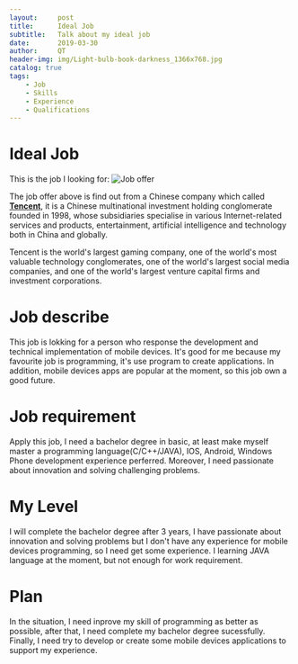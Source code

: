 ```yaml
---
layout:     post
title:      Ideal Job
subtitle:   Talk about my ideal job
date:       2019-03-30
author:     QT
header-img: img/Light-bulb-book-darkness_1366x768.jpg 
catalog: true
tags:
    - Job
    - Skills
    - Experience 
    - Qualifications
---
```



# Ideal Job

This is the job I looking for:
![Job offer](https://github.com/QianyuTeng/QianyuTeng.github.io/blob/master/img/1553923602044.jpg)

The job offer above is find out from a Chinese company which called [**Tencent**](https://join.qq.com/post.php?post=103&pid=1), it is a Chinese multinational investment holding conglomerate founded in 1998, whose subsidiaries specialise in various Internet-related services and products, entertainment, artificial intelligence and technology both in China and globally. 

Tencent is the world's largest gaming company, one of the world's most valuable technology conglomerates, one of the world's largest social media companies, and one of the world's largest venture capital firms and investment corporations.

# Job describe

This job is lokking for a person who response the development and technical implementation of mobile devices. It's good for me because my favourite job is programming, it's use program to create applications. In addition, mobile devices apps are popular at the moment, so this job own a good future.

# Job requirement

Apply this job, I need a bachelor degree in basic, at least make myself master a programming language(C/C++/JAVA), IOS, Android, Windows Phone development experience perferred. Moreover, I need passionate about innovation and solving challenging problems.

# My Level

I will complete the bachelor degree after 3 years, I have passionate about innovation and solving problems but I don't have any experience for mobile devices programming, so I need get some experience. I learning JAVA language at the moment, but not enough for work requirement. 

# Plan

In the situation, I  need inprove my skill of programming as better as possible, after that, I need complete my bachelor degree sucessfully. Finally, I need try to develop or create some mobile devices applications to support my experience.



